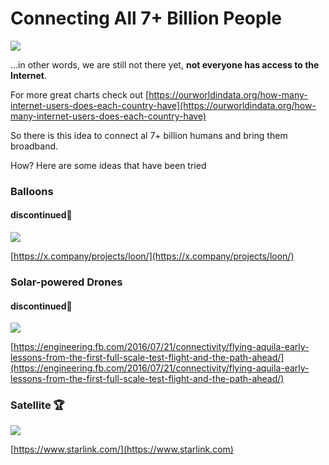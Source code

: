 # Connecting All 7+ Billion People



![](https://media1-production-mightynetworks.imgix.net/asset/34866927/number-of-internet-users-by-country.png?ixlib=rails-0.3.0\&fm=jpg\&q=75\&auto=format\&w=1400\&h=1400\&fit=max\&impolicy=ResizeCrop\&constraint=downsize\&aspect=fit)

...in other words, we are still not there yet, **not everyone has access to the Internet**.

For more great charts check out [https://ourworldindata.org/how-many-internet-users-does-each-country-have](https://ourworldindata.org/how-many-internet-users-does-each-country-have)

So there is this idea to connect al 7+ billion humans and bring them broadband.

How? Here are some ideas that have been tried

### Balloons

#### discontinued🥀

![](https://media1-production-mightynetworks.imgix.net/asset/34867151/1644356594502.png?ixlib=rails-0.3.0\&fm=jpg\&q=75\&auto=format\&w=1400\&h=1400\&fit=max\&impolicy=ResizeCrop\&constraint=downsize\&aspect=fit)

[https://x.company/projects/loon/](https://x.company/projects/loon/)

### Solar-powered Drones

#### discontinued🥀

![](https://media1-production-mightynetworks.imgix.net/asset/34867197/1644356649211.png?ixlib=rails-0.3.0\&fm=jpg\&q=75\&auto=format\&w=1400\&h=1400\&fit=max\&impolicy=ResizeCrop\&constraint=downsize\&aspect=fit)

[https://engineering.fb.com/2016/07/21/connectivity/flying-aquila-early-lessons-from-the-first-full-scale-test-flight-and-the-path-ahead/](https://engineering.fb.com/2016/07/21/connectivity/flying-aquila-early-lessons-from-the-first-full-scale-test-flight-and-the-path-ahead/)

### Satellite 🏆

![](https://media1-production-mightynetworks.imgix.net/asset/34867334/1644356872928.png?ixlib=rails-0.3.0\&fm=jpg\&q=75\&auto=format\&w=1400\&h=1400\&fit=max\&impolicy=ResizeCrop\&constraint=downsize\&aspect=fit)

[https://www.starlink.com/](https://www.starlink.com)
